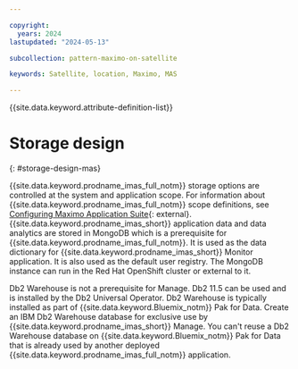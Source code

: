 ```yaml
---

copyright:
  years: 2024
lastupdated: "2024-05-13"

subcollection: pattern-maximo-on-satellite

keywords: Satellite, location, Maximo, MAS

---
```


{{site.data.keyword.attribute-definition-list}}

# Storage design
{: #storage-design-mas}

{{site.data.keyword.prodname_imas_full_notm}} storage options are controlled at the system and application scope. For information about {{site.data.keyword.prodname_imas_full_notm}} scope definitions, see [Configuring Maximo Application Suite](https://www.ibm.com/docs/en/mas-cd/continuous-delivery?topic=configuring){: external}. {{site.data.keyword.prodname_imas_short}} application data and data analytics are stored in MongoDB which is a prerequisite for {{site.data.keyword.prodname_imas_full_notm}}. It is used as the data dictionary for {{site.data.keyword.prodname_imas_short}} Monitor application. It is also used as the default user registry. The MongoDB instance can run in the Red Hat OpenShift cluster or external to it.

Db2 Warehouse is not a prerequisite for Manage. Db2 11.5 can be used and is installed by the Db2 Universal Operator.
Db2 Warehouse is typically installed as part of {{site.data.keyword.Bluemix_notm}} Pak for Data. Create an IBM Db2 Warehouse database for exclusive use by {{site.data.keyword.prodname_imas_short}} Manage. You can't reuse a Db2 Warehouse database on {{site.data.keyword.Bluemix_notm}} Pak for Data that is already used by another deployed {{site.data.keyword.prodname_imas_full_notm}} application.
